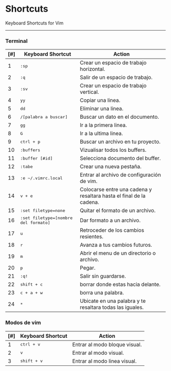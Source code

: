 **Shortcuts**
==============
Keyboard Shortcuts for Vim

----------

### Terminal

[#] | Keyboard Shortcut | Action
----- | ----- | -----
1| <kbd>:sp</kbd> | Crear un espacio de trabajo horizontal.
2|<kbd>:q</kbd> | Salir de un espacio de trabajo.
3| <kbd>:sv</kbd> | Crear un espacio de trabajo vertical.
4| <kbd>yy</kbd> | Copiar una linea.
5| <kbd>dd</kbd> | Eliminar una linea.
6| <kbd>/[palabra a buscar]</kbd> | Buscar un dato en el documento.
7| <kbd>gg</kbd> | Ir a la primera linea.
8| <kbd>G</kbd> | Ir a la ultima linea.
9| <kbd>ctrl + p</kbd> | Buscar un archivo en tu proyecto.
10| <kbd>:buffers</kbd> | Vizualisar todos los buffers.
11| <kbd>:buffer [#id]</kbd> | Selecciona documento del buffer.
12| <kbd>:tabe</kbd> | Crear una nueva pestaña.
13| <kbd>:e ~/.vimrc.local</kbd> | Entrar al archivo de configuración de vim.   
14| <kbd>v + e</kbd> | Colocarse entre una cadena y resaltara hasta el final de la cadena.   
15| <kbd>:set filetype=none</kbd> | Quitar el formato de un archivo.  
16| <kbd>:set filetype=[nombre del formato]</kbd> | Dar formato a un archivo.  
17| <kbd>u</kbd> | Retroceder de los cambios resientes.
18| <kbd>r</kbd> | Avanza a tus cambios futuros.
19| <kbd>m</kbd> | Abrir el menu de un directorio o archivo.
20| <kbd>p</kbd> | Pegar.
21| <kbd>:q!</kbd> | Salir sin guardarse.
22| <kbd>shift + c</kbd> | borrar donde estas hacia delante.
23| <kbd>c + a + w</kbd> | borra una palabra.
24| <kbd>*</kbd> | Ubicate en una palabra y te resaltara todas las iguales.

### Modos de vim

[#] | Keyboard Shortcut | Action
----- | ----- | -----
1| <kbd>ctrl + v</kbd> | Entrar al modo bloque visual.
2| <kbd>v</kbd> | Entrar al modo visual.
3| <kbd>shift + v</kbd> | Entrar al modo linea visual.
